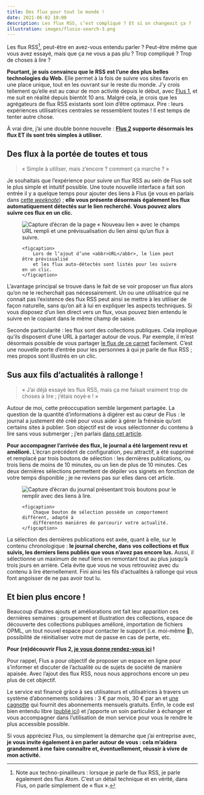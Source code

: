 ```yaml
---
title: Des flux pour tout le monde !
date: 2021-06-02 10:00
description: Les flux RSS, c’est compliqué ? Et si on changeait ça ?
illustration: images/flusio-search-3.png
---
```


Les flux <abbr>RSS</abbr>[^1], peut-être en avez-vous entendu parler ? Peut-être
même que vous avez essayé, mais que ça ne vous a pas plu ? Trop compliqué ?
Trop de choses à lire ?

[^1]: Note aux techno-pinailleurs : lorsque je parle de flux <abbr>RSS</abbr>,
  je parle également des flux Atom. C’est un détail technique et en vérité,
  dans Flus, on parle simplement de « flux ».

**Pourtant, je suis convaincu que le <abbr>RSS</abbr> est l’une des plus belles
technologies du Web.** Elle permet à la fois de suivre vos sites favoris en une
place unique, tout en les ouvrant sur le reste du monde. J’y crois tellement
qu’elle est au cœur de mon activité depuis le début, avec [Flus 1](https://flus.io),
et me suit en réalité depuis bientôt 10 ans. Malgré cela, je crois que les
agrégateurs de flux <abbr>RSS</abbr> existants sont loin d’être optimaux.
Pire : leurs expériences utilisatrices centrales se ressemblent toutes ! Il est
temps de tenter autre chose.

À vrai dire, j’ai une double bonne nouvelle : **[Flus 2](https://app.flus.fr)
supporte désormais les flux ET ils sont très simples à utiliser.**

## Des flux à la portée de toutes et tous

> « Simple à utiliser, mais z’encore ? comment ça marche ? »

Je souhaitais que l’expérience pour suivre un flux <abbr>RSS</abbr> au sein de
Flus soit le plus simple et intuitif possible. Une toute nouvelle interface a
fait son entrée il y a quelque temps pour ajouter des liens à Flus (je vous en
parlais dans [cette <em lang="en">weeknote</em>](weeknotes-26.html)) ; **elle
vous présente désormais également les flux automatiquement détectés sur le lien
recherché. Vous pouvez alors suivre ces flux en un clic.**

<figure>
    <div class="screenshot">
        <img class="illustration screenshot__image" src="images/flusio-search-3.png" alt="Capture d’écran de la page « Nouveau lien » avec le champs URL rempli et une prévisualisation du lien ainsi qu’un flux à suivre.">
    </div>

    <figcaption>
        Lors de l’ajout d’une <abbr>URL</abbr>, le lien peut être prévisualisé
        et les flux auto-détectés sont listés pour les suivre en un clic.
    </figcaption>
</figure>

L’avantage principal se trouve dans le fait de se voir proposer un flux alors
qu’on ne le recherchait pas nécessairement. Un ou une utilisatrice qui ne
connait pas l’existence des flux <abbr>RSS</abbr> peut ainsi se mettre à les
utiliser de façon naturelle, sans qu’on ait à lui en expliquer les aspects
techniques. Si vous disposez d’un lien direct vers un flux, vous pouvez bien
entendu le suivre en le copiant dans le même champ de saisie.

Seconde particularité : les flux sont des collections publiques. Cela implique
qu’ils disposent d’une <abbr>URL</abbr> à partager autour de vous. Par exemple,
il m’est désormais possible de vous partager [le flux de ce
carnet](https://app.flus.fr/collections/1697725479256195983) facilement. C’est
une nouvelle porte d’entrée pour les personnes à qui je parle de flux
<abbr>RSS</abbr> ; mes propos sont illustrés en un clic.

## Sus aux fils d’actualités à rallonge !

> « J’ai déjà essayé les flux RSS, mais ça me faisait vraiment trop de choses à
> lire ; j’étais noyé‧e ! »

Autour de moi, cette préoccupation semble largement partagée. La question de la
quantité d’informations à digérer est au cœur de Flus : le journal a justement
été créé pour vous aider à gérer la frénésie qu’ont certains sites à publier.
Son objectif est de vous sélectionner du contenu à lire sans vous submerger ;
j’en parlais [dans cet article](lire-a-son-rythme.html).

**Pour accompagner l’arrivée des flux, le journal a été largement revu et
amélioré.** L’écran précédent de configuration, peu attractif, a été supprimé
et remplacé par trois boutons de sélection : les dernières publications, ou
trois liens de moins de 10 minutes, ou un lien de plus de 10 minutes. Ces deux
dernières sélections permettent de dépiler vos signets en fonction de votre
temps disponible ; je ne reviens pas sur elles dans cet article.

<figure>
    <div class="screenshot">
        <img class="illustration screenshot__image" src="images/flusio-news-6.png" alt="Capture d’écran du journal présentant trois boutons pour le remplir avec des liens à lire.">
    </div>

    <figcaption>
        Chaque bouton de sélection possède un comportement différent, adapté à
        différentes manières de parcourir votre actualité.
    </figcaption>
</figure>

La sélection des dernières publications est axée, quant à elle, sur le contenu
chronologique : **le journal cherche, dans vos collections et flux suivis, les
derniers liens publiés que vous n’avez pas encore lus.** Aussi, il sélectionne
un maximum de neuf liens en remontant tout au plus jusqu’à trois jours en
arrière. Cela évite que vous ne vous retrouviez avec du contenu à lire
éternellement. Fini ainsi les fils d’actualités à rallonge qui vous font
angoisser de ne pas avoir tout lu.

## Et bien plus encore !

Beaucoup d’autres ajouts et améliorations ont fait leur apparition ces
dernières semaines : groupement et illustration des collections, espace de
découverte des collections publiques amélioré, importation de fichiers
<abbr>OPML</abbr>, un tout nouvel espace pour contacter le support (i.e.
moi-même 👋), possibilité de réinitialiser votre mot de passe en cas de perte,
etc.

**Pour (re)découvrir Flus 2, [je vous donne rendez-vous ici](https://app.flus.fr/registration) !**

Pour rappel, Flus a pour objectif de proposer un espace en ligne pour
s’informer et discuter de l’actualité ou de sujets de société de manière
apaisée. Avec l’ajout des flux <abbr>RSS</abbr>, nous nous approchons encore un
peu plus de cet objectif.

Le service est financé grâce à ses utilisateurs et utilisatrices à travers un
système d’abonnements solidaires : 3 € par mois, 30 € par an et [une cagnotte](https://flus.fr/cagnotte)
qui fournit des abonnements mensuels gratuits. Enfin, le code est bien entendu
libre ([publié ici](https://github.com/flusio/flusio)) et j’apporte un
soin particulier à échanger et vous accompagner dans l’utilisation de mon
service pour vous le rendre le plus accessible possible.

Si vous appréciez Flus, ou simplement la démarche que j’ai entreprise avec,
**je vous invite également à en parler autour de vous : cela m’aidera
grandement à me faire connaître et, éventuellement, réussir à vivre de mon
activité.**
